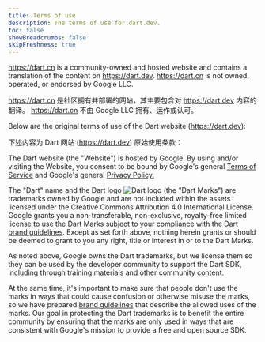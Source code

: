 ```yaml
---
title: Terms of use
description: The terms of use for dart.dev.
toc: false
showBreadcrumbs: false
skipFreshness: true
---
```


https://dart.cn is a community-owned and hosted website
and contains a translation of the content on https://dart.dev.
https://dart.cn is not owned, operated, or endorsed by Google LLC.

https://dart.cn 是社区拥有并部署的网站，其主要包含对 https://dart.dev 内容的翻译。
https://dart.cn 不由 Google LLC 拥有、运作或认可。

Below are the original terms of use of the Dart website (https://dart.dev):

下述内容为 Dart 网站 (https://dart.dev) 原始使用条款：

The Dart website (the "Website") is hosted by Google.
By using and/or visiting the Website,
you consent to be bound by Google's general [Terms of Service][]
and Google's general [Privacy Policy.][Privacy Policy]

The "Dart" name and the Dart logo
<img src="/assets/img/logo/dart-64.png" alt="Dart logo" class="align-baseline text-icon">
(the "Dart Marks") are trademarks owned by Google and are not included
within the assets licensed under the Creative Commons Attribution 4.0
International License.  Google grants you a non-transferable,
non-exclusive, royalty-free limited license to use the Dart Marks
subject to your compliance with the [Dart brand guidelines](/brand).
Except as set forth above, nothing herein grants or should be deemed
to grant to you any right, title or interest in or to the Dart Marks.

As noted above, Google owns the Dart trademarks, but we license them
so they can be used by the developer community to support the Dart
SDK, including through training materials and other community content.

At the same time, it's important to make sure that people don't
use the marks in ways that could cause confusion or otherwise misuse
the marks, so we have prepared [brand guidelines](/brand) that describe the
allowed uses of the marks. Our goal in protecting the Dart trademarks
is to benefit the entire community by ensuring that the marks are only used
in ways that are consistent with Google's mission to provide a free and open
source SDK.

[Terms of Service]: https://policies.google.com/terms
[Privacy Policy]: https://policies.google.com/privacy

